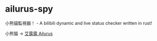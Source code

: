 # ailurus-spy
小熊貓監視器！ - A bilibili dynamic and live status checker written in rust!

小熊猫 -> [艾露露 Ailurus](https://space.bilibili.com/1501380958/dynamic?spm_id_from=444.42.list.card_avatar.click) 
